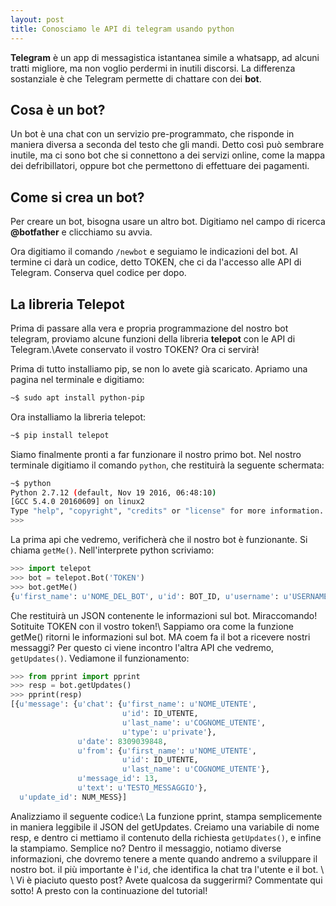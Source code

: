 ```yaml
---
layout: post
title: Conosciamo le API di telegram usando python
---
```


**Telegram** è un app di messagistica istantanea simile a whatsapp, ad alcuni tratti migliore, ma non voglio perdermi in inutili discorsi. La differenza sostanziale è che Telegram permette di chattare con dei **bot**.

## Cosa è un bot?

Un bot è una chat con un servizio pre-programmato, che risponde in maniera diversa a seconda del testo che gli mandi. Detto così può sembrare inutile, ma ci sono bot che si connettono a dei servizi online, come la mappa dei defribillatori, oppure bot che permettono di effettuare dei pagamenti.

## Come si crea un bot?

Per creare un bot, bisogna usare un altro bot. Digitiamo nel campo di ricerca **@botfather** e clicchiamo su avvia.


Ora digitiamo il comando `/newbot` e seguiamo le indicazioni del bot. Al termine ci darà un codice, detto TOKEN, che ci da l'accesso alle API di Telegram. Conserva quel codice per dopo.

## La libreria Telepot

Prima di passare alla vera e propria programmazione del nostro bot telegram, proviamo alcune funzioni della libreria **telepot** con le API di Telegram.\\Avete conservato il vostro TOKEN? Ora ci servirà!

Prima di tutto installiamo pip, se non lo avete già scaricato. Apriamo una pagina nel terminale e digitiamo:

```bash
~$ sudo apt install python-pip
```

Ora installiamo la libreria telepot:
```bash
~$ pip install telepot
```

Siamo finalmente pronti a far funzionare il nostro primo bot. Nel nostro terminale digitiamo il comando `python`, che restituirà la seguente schermata:

```bash
~$ python
Python 2.7.12 (default, Nov 19 2016, 06:48:10)
[GCC 5.4.0 20160609] on linux2
Type "help", "copyright", "credits" or "license" for more information.
>>>
```
La prima api che vedremo, verificherà che il nostro bot è funzionante. Si chiama `getMe()`. Nell'interprete python scriviamo:
```python
>>> import telepot
>>> bot = telepot.Bot('TOKEN')
>>> bot.getMe()
{u'first_name': u'NOME_DEL_BOT', u'id': BOT_ID, u'username': u'USERNAME_DEL_BOT'}
```
Che restituirà un JSON contenente le informazioni sul bot. Miraccomando! Sotituite TOKEN con il  vostro token!\\ Sappiamo ora come la funzione getMe() ritorni le informazioni sul bot. MA coem fa il bot a ricevere  nostri messaggi? Per questo ci viene incontro l'altra API che vedremo, `getUpdates()`. Vediamone il funzionamento:
```python
>>> from pprint import pprint
>>> resp = bot.getUpdates()
>>> pprint(resp)
[{u'message': {u'chat': {u'first_name': u'NOME_UTENTE',
                         u'id': ID_UTENTE,
                         u'last_name': u'COGNOME_UTENTE',
                         u'type': u'private'},
               u'date': 8309039848,
               u'from': {u'first_name': u'NOME_UTENTE',
                         u'id': ID_UTENTE,
                         u'last_name': u'COGNOME_UTENTE'},
               u'message_id': 13,
               u'text': u'TESTO_MESSAGGIO'},
  u'update_id': NUM_MESS}]
```

Analizziamo il seguente codice:\\
La funzione pprint, stampa semplicemente in maniera leggibile il JSON del getUpdates. Creiamo una variabile di nome resp, e dentro ci mettiamo il contenuto della richiesta `getUpdates()`, e infine la stampiamo. Semplice no? Dentro il messaggio, notiamo diverse informazioni, che dovremo tenere a mente quando andremo a sviluppare il nostro bot. il più importante è l'`id`, che identifica la chat tra l'utente e il bot.
\\
\\
Vi è piaciuto questo post? Avete qualcosa da suggerirmi? Commentate qui sotto! A presto con la continuazione del tutorial!

